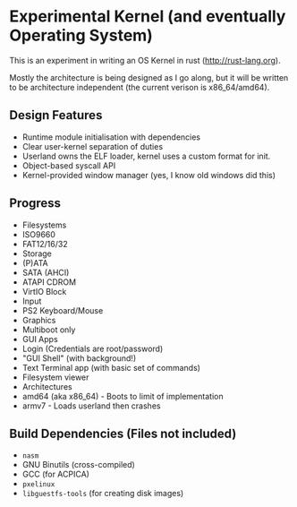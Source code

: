 Experimental Kernel (and eventually Operating System)
=====

This is an experiment in writing an OS Kernel in rust (http://rust-lang.org).

Mostly the architecture is being designed as I go along, but it will be written to be architecture independent (the current verison is x86\_64/amd64).

## Design Features
- Runtime module initialisation with dependencies
- Clear user-kernel separation of duties
 - Userland owns the ELF loader, kernel uses a custom format for init.
- Object-based syscall API
- Kernel-provided window manager (yes, I know old windows did this)

## Progress
- Filesystems
 - ISO9660
 - FAT12/16/32
- Storage
 - (P)ATA
 - SATA (AHCI)
 - ATAPI CDROM
 - VirtIO Block
- Input
 - PS2 Keyboard/Mouse
- Graphics
 - Multiboot only
- GUI Apps
 - Login (Credentials are root/password)
 - "GUI Shell" (with background!)
 - Text Terminal app (with basic set of commands)
 - Filesystem viewer
- Architectures
 - amd64 (aka x86\_64) - Boots to limit of implementation
 - armv7 - Loads userland then crashes


## Build Dependencies (Files not included)
- `nasm`
- GNU Binutils (cross-compiled)
- GCC (for ACPICA)
- `pxelinux`
- `libguestfs-tools` (for creating disk images)
